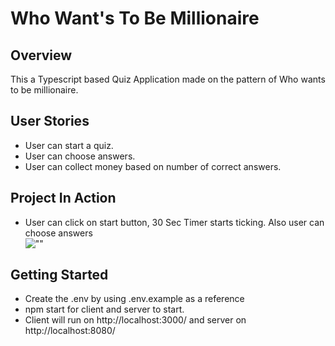# Who Want's To Be Millionaire

## Overview
This a Typescript based Quiz Application made on the pattern of Who wants to be millionaire.

## User Stories
  - User can start a quiz.
  - User can choose answers.
  - User can collect money based on number of correct answers.

## Project In Action
- User can click on start button, 30 Sec Timer starts ticking. Also user can choose answers<br />
![""](https://raw.githubusercontent.com/saurabhdabas/WhoWantsToBeMillionarie-Built-in-Typescript/c417fbe4e53f7011bcce022ea73ec25954463045/client/docs/quiz.gif)

## Getting Started 
- Create the .env by using .env.example as a reference
- npm start for client and server to start.
- Client will run on http://localhost:3000/ and server on http://localhost:8080/
